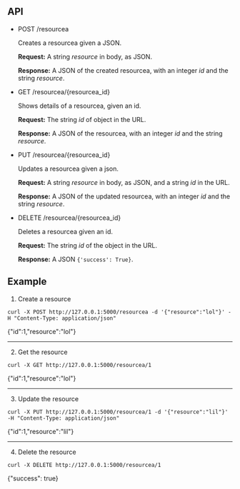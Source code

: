 ## API

- POST /resourcea
  
  Creates a resourcea given a JSON.

  **Request:** A string *resource* in body, as JSON.
  
  **Response:** A JSON of the created resourcea, with an integer *id* and the string *resource*.
- GET /resourcea/{resourcea_id}
  
  Shows details of a resourcea, given an id.

  **Request:** The string *id* of object in the URL.
  
  **Response:** A JSON of the resourcea, with an integer *id* and the string *resource*.
- PUT /resourcea/{resourcea_id}
  
  Updates a resourcea given a json.

  **Request:** A string *resource* in body, as JSON, and a string *id* in the URL.
  
  **Response:** A JSON of the updated resourcea, with an integer *id* and the string *resource*.
- DELETE /resourcea/{resourcea_id}
  
  Deletes a resourcea given an id.

  **Request:** The string *id* of the object in the URL.
  
  **Response:** A JSON `{'success': True}`.



## Example

1. Create a resource
```
curl -X POST http://127.0.0.1:5000/resourcea -d '{"resource":"lol"}' -H "Content-Type: application/json"
```
{"id":1,"resource":"lol"}

---

2. Get the resource
```
curl -X GET http://127.0.0.1:5000/resourcea/1
```
{"id":1,"resource":"lol"}

---

3. Update the resource
```
curl -X PUT http://127.0.0.1:5000/resourcea/1 -d '{"resource":"lil"}' -H "Content-Type: application/json"
```
{"id":1,"resource":"lil"}

---

4. Delete the resource
```
curl -X DELETE http://127.0.0.1:5000/resourcea/1
```
{"success": true}